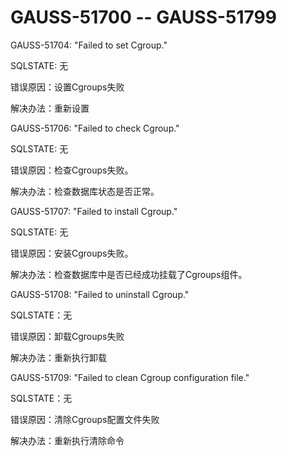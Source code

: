 # GAUSS-51700 -- GAUSS-51799<a name="ZH-CN_TOPIC_0000001163058652"></a>

GAUSS-51704: "Failed to set Cgroup."

SQLSTATE: 无

错误原因：设置Cgroups失败

解决办法：重新设置

GAUSS-51706: "Failed to check Cgroup."

SQLSTATE: 无

错误原因：检查Cgroups失败。

解决办法：检查数据库状态是否正常。

GAUSS-51707: "Failed to install Cgroup."

SQLSTATE: 无

错误原因：安装Cgroups失败。

解决办法：检查数据库中是否已经成功挂载了Cgroups组件。

GAUSS-51708: "Failed to uninstall Cgroup."

SQLSTATE：无

错误原因：卸载Cgroups失败

解决办法：重新执行卸载

GAUSS-51709: "Failed to clean Cgroup configuration file."

SQLSTATE：无

错误原因：清除Cgroups配置文件失败

解决办法：重新执行清除命令

